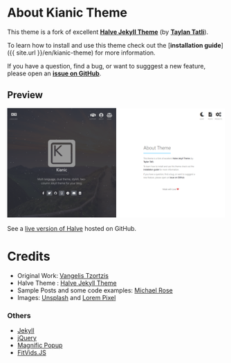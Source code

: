 # About Kianic Theme

This theme is a fork of excellent [**Halve Jekyll Theme**](https://taylantatli.github.io/Halve) (by [**Taylan Tatli**](https://github.com/TaylanTatli)).

To learn how to install and use this theme check out the [**installation guide**]({{ site.url }}/en/kianic-theme) for more information.

If you have a question, find a bug, or want to sugggest a new feature, please open an [**issue on GitHub**](https://github.com/MahdiBaghbani/Kianic/issues/new).

## Preview   
![screenshot of Halve](/images/kianic-home-image.png)

See a [live version of Halve](http://MahdiBaghbani.github.io/Kianic) hosted on GitHub.

# Credits
- Original Work: [Vangelis Tzortzis](https://github.com/srekoble)  
- Halve Theme : [Halve Jekyll Theme](https://taylantatli.github.io/Halve)
- Sample Posts and some code examples: [Michael Rose](https://github.com/mmistakes/)
- Images: [Unsplash](https://unsplash.com/) and [Lorem Pixel](http://lorempixel.com)

### Others
- [Jekyll](http://jekyllrb.com/)
- [jQuery](http://jquery.com/)
- [Magnific Popup](http://dimsemenov.com/plugins/magnific-popup/)
- [FitVids.JS](http://fitvidsjs.com/)
